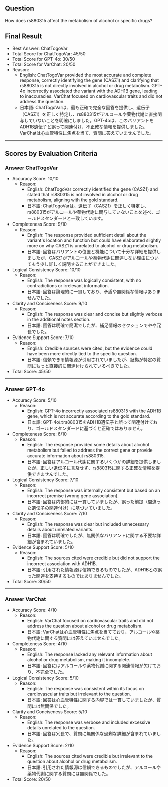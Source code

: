 ## Question

How does rs880315 affect the metabolism of alcohol or specific drugs?

## Final Result

- Best Answer: ChatTogoVar
- Total Score for ChatTogoVar: 45/50
- Total Score for GPT-4o: 30/50
- Total Score for VarChat: 20/50
- Reason:
  - English: ChatTogoVar provided the most accurate and complete response, correctly identifying the gene (CASZ1) and clarifying that rs880315 is not directly involved in alcohol or drug metabolism. GPT-4o incorrectly associated the variant with the ADH1B gene, leading to inaccuracies. VarChat focused on cardiovascular traits and did not address the question.
  - 日本語: ChatTogoVarは、最も正確で完全な回答を提供し、遺伝子（CASZ1）を正しく特定し、rs880315がアルコールや薬物代謝に直接関与していないことを明確にしました。GPT-4oは、このバリアントをADH1B遺伝子と誤って関連付け、不正確な情報を提供しました。VarChatは心血管特性に焦点を当て、質問に答えていませんでした。

---

## Scores by Evaluation Criteria

### Answer ChatTogoVar
- Accuracy Score: 10/10
  - Reason: 
    - English: ChatTogoVar correctly identified the gene (CASZ1) and stated that rs880315 is not involved in alcohol or drug metabolism, aligning with the gold standard.
    - 日本語: ChatTogoVarは、遺伝子（CASZ1）を正しく特定し、rs880315がアルコールや薬物代謝に関与していないことを述べ、ゴールドスタンダードと一致しています。
- Completeness Score: 9/10
  - Reason: 
    - English: The response provided sufficient detail about the variant's location and function but could have elaborated slightly more on why CASZ1 is unrelated to alcohol or drug metabolism.
    - 日本語: 回答はバリアントの位置と機能について十分な詳細を提供しましたが、CASZ1がアルコールや薬物代謝に関連しない理由についてもう少し詳しく説明することができました。
- Logical Consistency Score: 10/10
  - Reason: 
    - English: The response was logically consistent, with no contradictions or irrelevant information.
    - 日本語: 回答は論理的に一貫しており、矛盾や無関係な情報はありませんでした。
- Clarity and Conciseness Score: 9/10
  - Reason: 
    - English: The response was clear and concise but slightly verbose in the additional notes section.
    - 日本語: 回答は明確で簡潔でしたが、補足情報のセクションでやや冗長でした。
- Evidence Support Score: 7/10
  - Reason: 
    - English: Credible sources were cited, but the evidence could have been more directly tied to the specific question.
    - 日本語: 信頼できる情報源が引用されていましたが、証拠が特定の質問にもっと直接的に関連付けられているべきでした。
- Total Score: 45/50

---

### Answer GPT-4o
- Accuracy Score: 5/10
  - Reason: 
    - English: GPT-4o incorrectly associated rs880315 with the ADH1B gene, which is not accurate according to the gold standard.
    - 日本語: GPT-4oはrs880315をADH1B遺伝子と誤って関連付けており、ゴールドスタンダードに基づくと正確ではありません。
- Completeness Score: 6/10
  - Reason: 
    - English: The response provided some details about alcohol metabolism but failed to address the correct gene or provide accurate information about rs880315.
    - 日本語: 回答はアルコール代謝に関するいくつかの詳細を提供しましたが、正しい遺伝子に言及せず、rs880315に関する正確な情報を提供できませんでした。
- Logical Consistency Score: 7/10
  - Reason: 
    - English: The response was internally consistent but based on an incorrect premise (wrong gene association).
    - 日本語: 回答は内部的には一貫していましたが、誤った前提（間違った遺伝子の関連付け）に基づいていました。
- Clarity and Conciseness Score: 7/10
  - Reason: 
    - English: The response was clear but included unnecessary details about unrelated variants.
    - 日本語: 回答は明確でしたが、無関係なバリアントに関する不要な詳細が含まれていました。
- Evidence Support Score: 5/10
  - Reason: 
    - English: The sources cited were credible but did not support the incorrect association with ADH1B.
    - 日本語: 引用された情報源は信頼できるものでしたが、ADH1Bとの誤った関連を支持するものではありませんでした。
- Total Score: 30/50

---

### Answer VarChat
- Accuracy Score: 4/10
  - Reason: 
    - English: VarChat focused on cardiovascular traits and did not address the question about alcohol or drug metabolism.
    - 日本語: VarChatは心血管特性に焦点を当てており、アルコールや薬物代謝に関する質問には答えていませんでした。
- Completeness Score: 4/10
  - Reason: 
    - English: The response lacked any relevant information about alcohol or drug metabolism, making it incomplete.
    - 日本語: 回答にはアルコールや薬物代謝に関する関連情報が欠けており、不完全でした。
- Logical Consistency Score: 5/10
  - Reason: 
    - English: The response was consistent within its focus on cardiovascular traits but irrelevant to the question.
    - 日本語: 回答は心血管特性に関する内容では一貫していましたが、質問には無関係でした。
- Clarity and Conciseness Score: 5/10
  - Reason: 
    - English: The response was verbose and included excessive details unrelated to the question.
    - 日本語: 回答は冗長で、質問に無関係な過剰な詳細が含まれていました。
- Evidence Support Score: 2/10
  - Reason: 
    - English: The sources cited were credible but irrelevant to the question about alcohol or drug metabolism.
    - 日本語: 引用された情報源は信頼できるものでしたが、アルコールや薬物代謝に関する質問には無関係でした。
- Total Score: 20/50